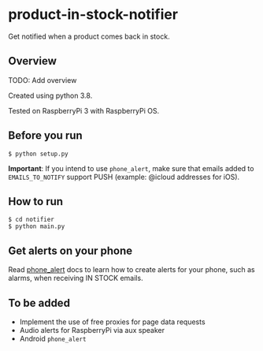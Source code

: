 # product-in-stock-notifier

Get notified when a product comes back in stock.

## Overview

TODO: Add overview

Created using python 3.8.

Tested on RaspberryPi 3 with RaspberryPi OS.

## Before you run

```
$ python setup.py
```

__Important__: If you intend to use `phone_alert`, make sure that emails added to `EMAILS_TO_NOTIFY` support PUSH (example: @icloud addresses for iOS). 

## How to run

```
$ cd notifier
$ python main.py
```

## Get alerts on your phone

Read [phone_alert](phone_alert/README.md) docs to learn how to create alerts for your phone, such as alarms, when receiving IN STOCK emails.

## To be added

- Implement the use of free proxies for page data requests
- Audio alerts for RaspberryPi via aux speaker
- Android `phone_alert`
